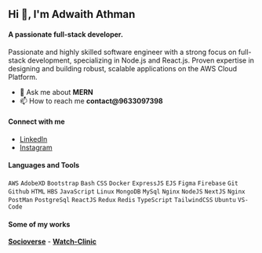 ## Hi 👋, I'm Adwaith Athman

#### A passionate full-stack developer.    
Passionate and highly skilled software engineer with a strong focus on full-stack development, specializing in Node.js and React.js. Proven expertise in designing and building robust, scalable applications on the AWS Cloud Platform.

- 💬 Ask me about **MERN**
- 📫 How to reach me **contact@9633097398**

#### Connect with me
- [LinkedIn](https://www.linkedin.com/in/adwaith-athman/)
- [Instagram](https://www.instagram.com/adwaith_athman_17/)

#### Languages and Tools 

`AWS` `AdobeXD` `Bootstrap` `Bash` `CSS` `Docker` `ExpressJS` `EJS` `Figma` `Firebase` `Git` `Github` `HTML` `HBS` `JavaScript` `Linux` `MongoDB` `MySql` `Nginx` `NodeJS` `NextJS` `Nginx` `PostMan` `PostgreSql` `ReactJS` `Redux` `Redis` `TypeScript` `TailwindCSS` `Ubuntu` `VS-Code`  

#### Some of my works

[**Socioverse**](https://socioverse.online/) -
[**Watch-Clinic**](https://watchclinic.tech/)
